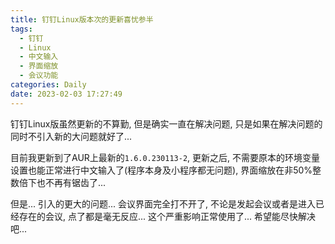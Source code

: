 ```yaml
---
title: 钉钉Linux版本次的更新喜忧参半
tags:
  - 钉钉
  - Linux
  - 中文输入
  - 界面缩放
  - 会议功能
categories: Daily
date: 2023-02-03 17:27:49
---
```


钉钉Linux版虽然更新的不算勤, 但是确实一直在解决问题, 只是如果在解决问题的同时不引入新的大问题就好了...
<!-- 摘要部分 -->
<!-- more -->

目前我更新到了AUR上最新的`1.6.0.230113-2`, 更新之后, 不需要原本的环境变量设置也能正常进行中文输入了(程序本身及小程序都无问题), 界面缩放在非50%整数倍下也不再有锯齿了...

但是... 引入的更大的问题... 会议界面完全打不开了, 不论是发起会议或者是进入已经存在的会议, 点了都是毫无反应... 这个严重影响正常使用了... 希望能尽快解决吧...
